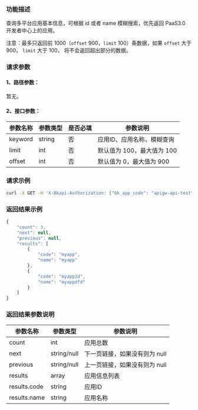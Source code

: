 ### 功能描述
查询多平台应用基本信息，可根据 id 或者 name 模糊搜索，优先返回 PaaS3.0 开发者中心上的应用。

注意：最多只返回前 1000（`offset` 900，`limit` 100）条数据，如果 `offset` 大于 900， `limit` 大于 100， 将不会返回超出部分的数据。

### 请求参数

#### 1、路径参数：
暂无。

#### 2、接口参数：
| 参数名称      | 参数类型     | 是否必填 | 参数说明                           |
|---------------|--------------|---------|--------------------------------|
| keyword       | string       | 否      | 应用ID、应用名称，模糊查询 |
| limit         | int          | 否      | 默认值为 100，最大值为 100 |
| offset        | int          | 否      | 默认值为 0，最大值为 900 |

### 请求示例
```bash
curl -X GET -H 'X-Bkapi-Authorization: {"bk_app_code": "apigw-api-test", "bk_app_secret": "***"}' --insecure https://bkapi.example.com/api/bkpaas3/prod/system/uni_applications/list/minimal/
```

### 返回结果示例
```javascript
{
    "count": 3,
    "next": null,
    "previous": null,
    "results": [
        {
            "code": "myapp",
            "name": "myapp"
        },
        {
            "code": "myapp2d",
            "name": "myappdfd"
        }
    ]
}
```

### 返回结果参数说明
| 参数名称      | 参数类型     | 参数说明                           |
|---------------|--------------|--------------------------------|
| count         | int          | 应用总数 |
| next          | string/null  | 下一页链接，如果没有则为 null |
| previous      | string/null  | 上一页链接，如果没有则为 null |
| results       | array        | 应用信息列表 |
| results.code  | string       | 应用ID |
| results.name  | string       | 应用名称 |